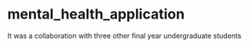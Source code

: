 # mental_health_application
It was a collaboration with three other final year undergraduate students
